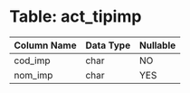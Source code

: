 # Table: act_tipimp

| Column Name | Data Type | Nullable |
|-------------|-----------|----------|
| cod_imp | char | NO |
| nom_imp | char | YES |
